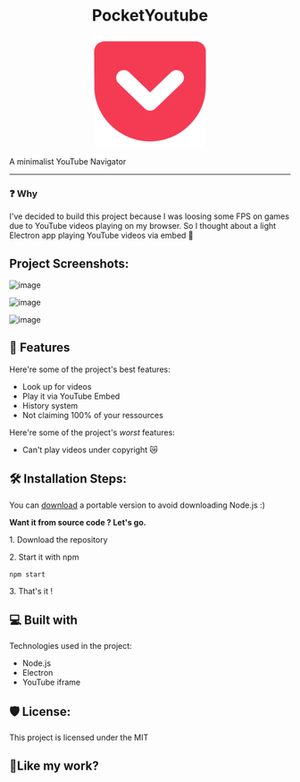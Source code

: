 <h1 align="center" id="title">PocketYoutube</h1>

<p align="center"><img src="https://github.com/0adri3n/PocketYoutube/blob/main/assets/pocket.png" alt="project-image" width="200"></p>

<p id="description">A minimalist YouTube Navigator</p>

---

<h3>❓ Why </h3>

I've decided to build this project because I was loosing some FPS on games due to YouTube videos playing on my browser.
So I thought about a light Electron app playing YouTube videos via embed 🕺

<h2>Project Screenshots:</h2>

![image](https://github.com/0adri3n/PocketYoutube/assets/62818208/4c942ecb-ef0f-46aa-b3e7-ba09992061e7)

![image](https://github.com/0adri3n/PocketYoutube/assets/62818208/6522a787-b2c0-47cb-82f0-1318429a8962)

![image](https://github.com/0adri3n/PocketYoutube/assets/62818208/d4234941-0139-4d56-b3c9-8c73bf95221b)


<h2>🧐 Features</h2>

Here're some of the project's best features:

*   Look up for videos
*   Play it via YouTube Embed
*   History system
*   Not claiming 100% of your ressources

Here're some of the project's <i>worst</i> features:

*   Can't play videos under copyright 😿

<h2>🛠️ Installation Steps:</h2>

<p>You can <a href="https://github.com/0adri3n/PocketYoutube/releases">download</a> a portable version to avoid downloading Node.js :)</p

<p><b>Want it from source code ? Let's go.</b></p>

<p>1. Download the repository</p>

<p>2. Start it with npm</p>

```
npm start
```

<p>3. That's it !</p>
  
  
<h2>💻 Built with</h2>

Technologies used in the project:

*   Node.js
*   Electron
*   YouTube iframe

<h2>🛡️ License:</h2>

This project is licensed under the MIT

<h2>💖Like my work?</h2>

